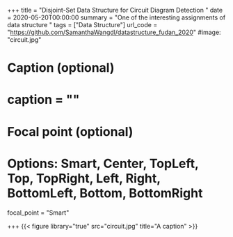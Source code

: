 +++
title = "Disjoint-Set Data Structure for Circuit Diagram Detection "
date = 2020-05-20T00:00:00
summary = "One of the interesting assignments of data structure "
tags = ["Data Structure"]
url_code = "https://github.com/SamanthaWangdl/datastructure_fudan_2020"
#image: "circuit.jpg"

# Caption (optional)
# caption = ""

# Focal point (optional)
# Options: Smart, Center, TopLeft, Top, TopRight, Left, Right, BottomLeft, Bottom, BottomRight
focal_point = "Smart"

+++
{{< figure library="true" src="circuit.jpg" title="A caption" >}}
